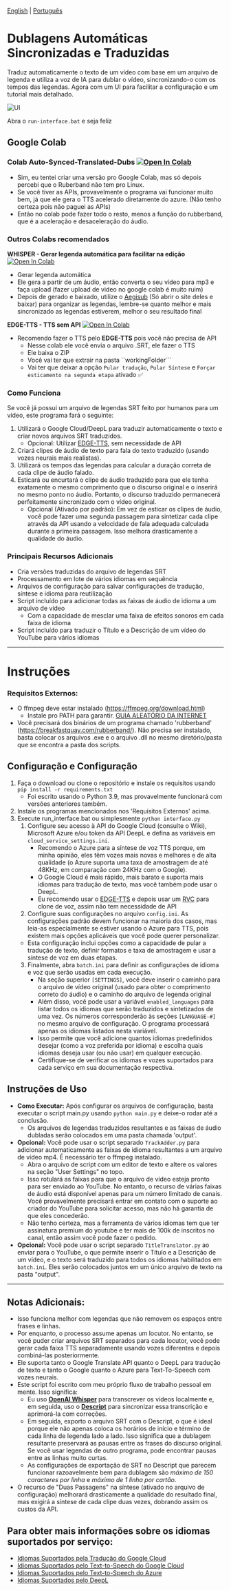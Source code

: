 [English](https://github.com/RafaelGodoyEbert/Auto-Synced-Translated-Dubs-with-UI/blob/main/README.md) | [Português](https://github.com/RafaelGodoyEbert/Auto-Synced-Translated-Dubs-with-UI/blob/main/README-pt_BR.md)
# Dublagens Automáticas Sincronizadas e Traduzidas
Traduz automaticamente o texto de um vídeo com base em um arquivo de legenda e utiliza a voz de IA para dublar o vídeo, sincronizando-o com os tempos das legendas. Agora com um UI para facilitar a configuração e um tutorial mais detalhado.

![UI](https://cdn.discordapp.com/attachments/1124221552779612282/1167690635566907412/image.png)

Abra o `run-interface.bat` e seja feliz

## Google Colab
### Colab Auto-Synced-Translated-Dubs [![Open In Colab](https://colab.research.google.com/assets/colab-badge.svg)](https://colab.research.google.com/drive/1MNHeuTBe48kKV4Sfk7yM3CDR8LnEy_He?usp=sharing)
- Sim, eu tentei criar uma versão pro Google Colab, mas só depois percebi que o Ruberband não tem pro Linux.
- Se você tiver as APIs, provavelmente o programa vai funcionar muito bem, já que ele gera o TTS acelerado diretamente do azure. (Não tenho certeza pois não paguei as APIs)
- Então no colab pode fazer todo o resto, menos a função do rubberband, que é a aceleração e desaceleração do áudio.

### Outros Colabs recomendados
**WHISPER - Gerar legenda automática para facilitar na edição** [![Open In Colab](https://colab.research.google.com/assets/colab-badge.svg)](https://colab.research.google.com/drive/1XWig4fk9BN0gwcj9kp3n6yXevAcDLM8j?usp=sharing)
- Gerar legenda automática 
 - Ele gera a partir de um áudio, então converta o seu vídeo para mp3 e faça upload (fazer upload de video no google colab é muito ruim)
 - Depois de gerado e baixado, utilize o [Aegisub](https://github.com/Aegisub/Aegisub) (Só abrir o site deles e baixar) para organizar as legendas, lembre-se quanto melhor e mais sincronizado as legendas estiverem, melhor o seu resultado final

**EDGE-TTS - TTS sem API** [![Open In Colab](https://colab.research.google.com/assets/colab-badge.svg)](https://colab.research.google.com/drive/1Em_fn0QmN5Bln9uXr4mlnQZLOiG4tO2L?usp=sharing)
- Recomendo fazer o TTS pelo **EDGE-TTS** pois você não precisa de API 
   - Nesse colab ele você envia o arquivo .SRT, ele fazer o TTS
   - Ele baixa o ZIP
   - Você vai ter que extrair na pasta ``workingFolder```
   - Vai ter que deixar a opção ``Pular tradução``, ``Pular Síntese`` e ``Forçar esticamento na segunda etapa`` ativado ✅

### Como Funciona
Se você já possui um arquivo de legendas SRT feito por humanos para um vídeo, este programa fará o seguinte:
1. Utilizará o Google Cloud/DeepL para traduzir automaticamente o texto e criar novos arquivos SRT traduzidos.
   - Opcional: Utilizar [EDGE-TTS](https://github.com/rany2/edge-tts), sem necessidade de API
2. Criará clipes de áudio de texto para fala do texto traduzido (usando vozes neurais mais realistas).
3. Utilizará os tempos das legendas para calcular a duração correta de cada clipe de áudio falado.
4. Esticará ou encurtará o clipe de áudio traduzido para que ele tenha exatamente o mesmo comprimento que o discurso original e o inserirá no mesmo ponto no áudio. Portanto, o discurso traduzido permanecerá perfeitamente sincronizado com o vídeo original.
    - Opcional (Ativado por padrão): Em vez de esticar os clipes de áudio, você pode fazer uma segunda passagem para sintetizar cada clipe através da API usando a velocidade de fala adequada calculada durante a primeira passagem. Isso melhora drasticamente a qualidade do áudio.

### Principais Recursos Adicionais
- Cria versões traduzidas do arquivo de legendas SRT
- Processamento em lote de vários idiomas em sequência
- Arquivos de configuração para salvar configurações de tradução, síntese e idioma para reutilização
- Script incluído para adicionar todas as faixas de áudio de idioma a um arquivo de vídeo
   - Com a capacidade de mesclar uma faixa de efeitos sonoros em cada faixa de idioma
- Script incluído para traduzir o Título e a Descrição de um vídeo do YouTube para vários idiomas

----

# Instruções

### Requisitos Externos:
- O ffmpeg deve estar instalado (https://ffmpeg.org/download.html)
   - Instale pro PATH para garantir. [GUIA ALEATÓRIO DA INTERNET](https://academy.streamholics.live/guias/guia-ffmpeg/)
- Você precisará dos binários de um programa chamado 'rubberband' (https://breakfastquay.com/rubberband/). Não precisa ser instalado, basta colocar os arquivos .exe e o arquivo .dll no mesmo diretório/pasta que se encontra a pasta dos scripts.

## Configuração e Configuração
1. Faça o download ou clone o repositório e instale os requisitos usando `pip install -r requirements.txt`
   - Foi escrito usando o Python 3.9, mas provavelmente funcionará com versões anteriores também.
2. Instale os programas mencionados nos 'Requisitos Externos' acima.
3. Execute run_interface.bat ou simplesmente `python interface.py`
   1. Configure seu acesso à API do Google Cloud (consulte o Wiki), Microsoft Azure e/ou token da API DeepL e defina as variáveis em `cloud_service_settings.ini`. 
      - Recomendo o Azure para a síntese de voz TTS porque, em minha opinião, eles têm vozes mais novas e melhores e de alta qualidade (o Azure suporta uma taxa de amostragem de até 48KHz, em comparação com 24KHz com o Google). 
      - O Google Cloud é mais rápido, mais barato e suporta mais idiomas para tradução de texto, mas você também pode usar o DeepL.
      - Eu recomendo usar o [EDGE-TTS](https://colab.research.google.com/drive/1Em_fn0QmN5Bln9uXr4mlnQZLOiG4tO2L) e depois usar um [RVC](https://br.aihub.wtf/) para clone de voz, assim não tem necessidade de API
   2. Configure suas configurações no arquivo `config.ini`. As configurações padrão devem funcionar na maioria dos casos, mas leia-as especialmente se estiver usando o Azure para TTS, pois existem mais opções aplicáveis que você pode querer personalizar.
   - Esta configuração inclui opções como a capacidade de pular a tradução de texto, definir formatos e taxa de amostragem e usar a síntese de voz em duas etapas.
   3. Finalmente, abra `batch.ini` para definir as configurações de idioma e voz que serão usadas em cada execução. 
      - Na seção superior `[SETTINGS]`, você deve inserir o caminho para o arquivo de vídeo original (usado para obter o comprimento correto do áudio) e o caminho do arquivo de legenda original
      - Além disso, você pode usar a variável `enabled_languages` para listar todos os idiomas que serão traduzidos e sintetizados de uma vez. Os números corresponderão às seções `[LANGUAGE-#]` no mesmo arquivo de configuração. O programa processará apenas os idiomas listados nesta variável.
      - Isso permite que você adicione quantos idiomas predefinidos desejar (como a voz preferida por idioma) e escolha quais idiomas deseja usar (ou não usar) em qualquer execução.
      - Certifique-se de verificar os idiomas e vozes suportados para cada serviço em sua documentação respectiva.

## Instruções de Uso
- **Como Executar:** Após configurar os arquivos de configuração, basta executar o script main.py usando `python main.py` e deixe-o rodar até a conclusão.
   - Os arquivos de legendas traduzidos resultantes e as faixas de áudio dubladas serão colocados em uma pasta chamada 'output'.
- **Opcional:** Você pode usar o script separado `TrackAdder.py` para adicionar automaticamente as faixas de idioma resultantes a um arquivo de vídeo mp4. É necessário ter o ffmpeg instalado.
   - Abra o arquivo de script com um editor de texto e altere os valores na seção "User Settings" no topo.
   - Isso rotulará as faixas para que o arquivo de vídeo esteja pronto para ser enviado ao YouTube. No entanto, o recurso de várias faixas de áudio está disponível apenas para um número limitado de canais. Você provavelmente precisará entrar em contato com o suporte ao criador do YouTube para solicitar acesso, mas não há garantia de que eles concederão.
   - Não tenho certeza, mas a ferramenta de vários idiomas tem que ter assinatura premium do youtube e ter mais de 100k de inscritos no canal, então assim você pode fazer o pedido.
- **Opcional:** Você pode usar o script separado `TitleTranslator.py` ao enviar para o YouTube, o que permite inserir o Título e a Descrição de um vídeo, e o texto será traduzido para todos os idiomas habilitados em `batch.ini`. Eles serão colocados juntos em um único arquivo de texto na pasta "output".

----


## Notas Adicionais:
- Isso funciona melhor com legendas que não removem os espaços entre frases e linhas.
- Por enquanto, o processo assume apenas um locutor. No entanto, se você puder criar arquivos SRT separados para cada locutor, você pode gerar cada faixa TTS separadamente usando vozes diferentes e depois combiná-las posteriormente.
- Ele suporta tanto o Google Translate API quanto o DeepL para tradução de texto e tanto o Google quanto o Azure para Text-To-Speech com vozes neurais.
- Este script foi escrito com meu próprio fluxo de trabalho pessoal em mente. Isso significa:
    - Eu uso [**OpenAI Whisper**](https://github.com/openai/whisper) para transcrever os vídeos localmente e, em seguida, uso o [**Descript**](https://www.descript.com/) para sincronizar essa transcrição e aprimorá-la com correções.
    - Em seguida, exporto o arquivo SRT com o Descript, o que é ideal porque ele não apenas coloca os horários de início e término de cada linha de legenda lado a lado. Isso significa que a dublagem resultante preservará as pausas entre as frases do discurso original. Se você usar legendas de outro programa, pode encontrar pausas entre as linhas muito curtas.
    - As configurações de exportação de SRT no Descript que parecem funcionar razoavelmente bem para dublagem são *máximo de 150 caracteres por linha* e *máximo de 1 linha por cartão*.
- O recurso de "Duas Passagens" na síntese (ativado no arquivo de configuração) melhorará drasticamente a qualidade do resultado final, mas exigirá a síntese de cada clipe duas vezes, dobrando assim os custos da API.

## Para obter mais informações sobre os idiomas suportados por serviço:
- [Idiomas Suportados pela Tradução do Google Cloud](https://cloud.google.com/translate/docs/languages)
- [Idiomas Suportados pelo Text-to-Speech do Google Cloud](https://cloud.google.com/text-to-speech/docs/voices)
- [Idiomas Suportados pelo Text-to-Speech do Azure](https://docs.microsoft.com/pt-br/azure/cognitive-services/speech-service/language-support#text-to-speech)
- [Idiomas Suportados pelo DeepL](https://www.deepl.com/docs-api/translating-text/request)

